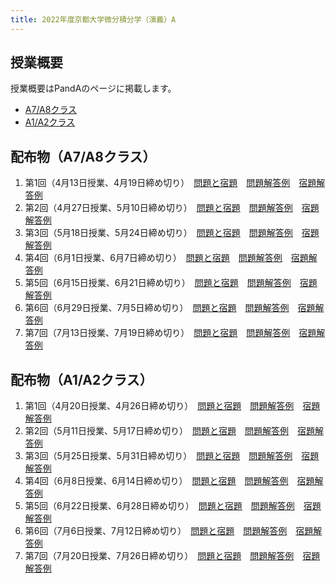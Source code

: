 ```yaml
---
title: 2022年度京都大学微分積分学（演義）A
---
```


## 授業概要

授業概要はPandAのページに掲載します。

- [A7/A8クラス](https://panda.ecs.kyoto-u.ac.jp/portal/site/2022-888-N149-044/)
- [A1/A2クラス](https://panda.ecs.kyoto-u.ac.jp/portal/site/2022-888-N149-038/)

## 配布物（A7/A8クラス）

1. 第1回（4月13日授業、4月19日締め切り）　[問題と宿題](a7a8_1_problem.pdf)　[問題解答例](a7a8_1_solution_a.pdf)　[宿題解答例](a7a8_1_solution_b.pdf)
2. 第2回（4月27日授業、5月10日締め切り）　[問題と宿題](a7a8_2_problem.pdf)　[問題解答例](a7a8_2_solution_a.pdf)　[宿題解答例](a7a8_2_solution_b.pdf)
3. 第3回（5月18日授業、5月24日締め切り）　[問題と宿題](a7a8_3_problem.pdf)　[問題解答例](a7a8_3_solution_a.pdf)　[宿題解答例](a7a8_3_solution_b.pdf)
4. 第4回（6月1日授業、6月7日締め切り）　[問題と宿題](a7a8_4_problem.pdf)　[問題解答例](a7a8_4_solution_a.pdf)　[宿題解答例](a7a8_4_solution_b.pdf)
5. 第5回（6月15日授業、6月21日締め切り）　[問題と宿題](a7a8_5_problem.pdf)　[問題解答例](a7a8_5_solution_a.pdf)　[宿題解答例](a7a8_5_solution_b.pdf)
6. 第6回（6月29日授業、7月5日締め切り）　[問題と宿題](a7a8_6_problem.pdf)　[問題解答例](a7a8_6_solution_a.pdf)　[宿題解答例](a7a8_6_solution_b.pdf)
7. 第7回（7月13日授業、7月19日締め切り）　[問題と宿題](a7a8_7_problem.pdf)　[問題解答例](a7a8_7_solution_a.pdf)　[宿題解答例](a7a8_7_solution_b.pdf)

## 配布物（A1/A2クラス）

1. 第1回（4月20日授業、4月26日締め切り）　[問題と宿題](a1a2_1_problem.pdf)　[問題解答例](a1a2_1_solution_a.pdf)　[宿題解答例](a1a2_1_solution_b.pdf)
2. 第2回（5月11日授業、5月17日締め切り）　[問題と宿題](a1a2_2_problem.pdf)　[問題解答例](a1a2_2_solution_a.pdf)　[宿題解答例](a1a2_2_solution_b.pdf)
3. 第3回（5月25日授業、5月31日締め切り）　[問題と宿題](a1a2_3_problem.pdf)　[問題解答例](a1a2_3_solution_a.pdf)　[宿題解答例](a1a2_3_solution_b.pdf)
4. 第4回（6月8日授業、6月14日締め切り）　[問題と宿題](a1a2_4_problem.pdf)　[問題解答例](a1a2_4_solution_a.pdf)　[宿題解答例](a1a2_4_solution_b.pdf)
5. 第5回（6月22日授業、6月28日締め切り）　[問題と宿題](a1a2_5_problem.pdf)　[問題解答例](a1a2_5_solution_a.pdf)　[宿題解答例](a1a2_5_solution_b.pdf)
6. 第6回（7月6日授業、7月12日締め切り）　[問題と宿題](a1a2_6_problem.pdf)　[問題解答例](a1a2_6_solution_a.pdf)　[宿題解答例](a1a2_6_solution_b.pdf)
7. 第7回（7月20日授業、7月26日締め切り）　[問題と宿題](a1a2_7_problem.pdf)　[問題解答例](a1a2_7_solution_a.pdf)　[宿題解答例](a1a2_7_solution_b.pdf)
